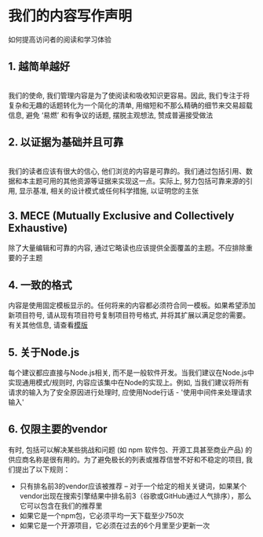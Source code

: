 # 我们的内容写作声明
如何提高访问者的阅读和学习体验

## 1. 越简单越好

<br/>
我们的使命, 我们管理内容是为了使阅读和吸收知识更容易。因此, 我们专注于将复杂和无趣的话题转化为一个简化的清单, 用缩短和不那么精确的细节来交易超载信息, 避免 ‘易燃’ 和有争议的话题, 摆脱主观想法, 赞成普遍接受做法

<br/>

## 2. 以证据为基础并且可靠

<br/>
我们的读者应该有很大的信心, 他们浏览的内容是可靠的。我们通过包括引用、数据和本主题可用的其他资源等证据来实现这一点。实际上, 努力包括可靠来源的引用, 显示基准, 相关的设计模式或任何科学措施, 以证明您的主张


## 3.	MECE (Mutually Exclusive and Collectively Exhaustive)
除了大量编辑和可靠的内容, 通过它略读也应该提供全面覆盖的主题。不应排除重要的子主题

## 4. 一致的格式
内容是使用固定模板显示的。任何将来的内容都必须符合同一模板。如果希望添加新项目符号, 请从现有项目符号复制项目符号格式, 并将其扩展以满足您的需要。有关其他信息, 请查看[模版](https://github.com/goldbergyoni/nodebestpractices/blob/master/sections/template.md)

## 5. 关于Node.js
每个建议都应直接与Node.js相关, 而不是一般软件开发。当我们建议在Node.js中实现通用模式/规则时, 内容应该集中在Node的实现上。例如, 当我们建议将所有请求的输入为了安全原因进行处理时, 应使用Node行话 - '使用中间件来处理请求输入'

## 6. 仅限主要的vendor
有时, 包括可以解决某些挑战和问题 (如 npm 软件包、开源工具甚至商业产品) 的供应商名称是很有用的。为了避免极长的列表或推荐信誉不好和不稳定的项目, 我们提出了以下规则：

-	只有排名前3的vendor应该被推荐 – 对于一个给定的相关关键词，如果某个vendor出现在搜索引擎结果中排名前3（谷歌或GitHub通过人气排序），那么它可以包含在我们的推荐里
-	如果它是一个npm包，它必须平均一天下载至少750次
-	如果它是一个开源项目，它必须在过去的6个月里至少更新一次
